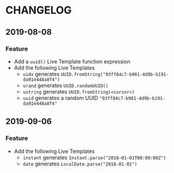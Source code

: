 # CHANGELOG

## 2019-08-08
### Feature
- Add a `uuid()` Live Template function expression
- Add the following Live Templates
  - `uidx` generates `UUID.fromString("93ff84c7-b981-4d9b-b191-da91e448a8f4")`
  - `urand` generates `UUID.randomUUID()`
  - `ustring` generates `UUID.fromString(<cursor>)`
  - `uuid` generates a random UUID `"93ff84c7-b981-4d9b-b191-da91e448a8f4"`
  
## 2019-09-06
### Feature
- Add the following Live Templates
  - `instant` generates `Instant.parse("2018-01-01T00:00:00Z")`
  - `date` generates `LocalDate.parse("2018-01-01")`
